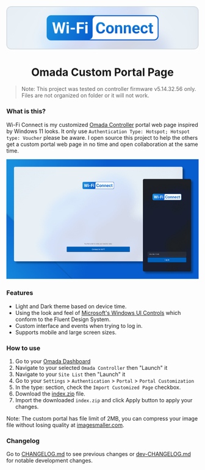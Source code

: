 <div align="center">
  <img src="https://raw.githubusercontent.com/MinecraftJohn/wifi-connect/main/github-assets/svg/wi-fi-connect-logo.svg" alt="Wi-Fi Connect - A Customized Omada Portal Web Page"/>
  <h1>Omada Custom Portal Page</h1>
</div>

> Note: This project was tested on controller firmware v5.14.32.56 only. Files are not organized on folder or it will not work.

### What is this?

Wi-Fi Connect is my customized [Omada Controller](https://omada.tplinkcloud.com/) portal web page inspired by Windows 11 looks. It only use `Authentication Type: Hotspot; Hotspot type: Voucher` please be aware. I open source this project to help the others get a custom portal web page in no time and open collaboration at the same time.

<kbd><img src="https://raw.githubusercontent.com/MinecraftJohn/wifi-connect/main/github-assets/img/mockup-preview.png" alt="Wi-Fi Connect Mockup Preview"></kbd>

### Features

- Light and Dark theme based on device time.
- Using the look and feel of [Microsoft's Windows UI Controls](https://www.figma.com/community/file/1159947337437047524) which conform to the Fluent Design System.
- Custom interface and events when trying to log in.
- Supports mobile and large screen sizes.

### How to use

1. Go to your [Omada Dashboard](https://aps1-omada-cloud.tplinkcloud.com/)
2. Navigate to your selected `Omada Controller` then "Launch" it
3. Navigate to your `Site List` then "Launch" it
4. Go to your `Settings` > `Authentication` > `Portal` > `Portal Customization`
5. In the type: section, check the `Import Customized Page` checkbox.
6. Download the [index.zip](https://github.com/MinecraftJohn/wifi-connect/blob/main/index.zip) file.
7. Import the downloaded `index.zip` and click Apply button to apply your changes.

Note: The custom portal has file limit of 2MB, you can compress your image file without losing quality at [imagesmaller.com](https://www.imagesmaller.com/).

### Changelog

Go to [CHANGELOG.md](https://github.com/MinecraftJohn/wifi-connect/blob/main/CHANGELOG.md) to see previous changes or [dev-CHANGELOG.md](https://github.com/MinecraftJohn/wifi-connect/blob/development/dev-CHANGELOG.md) for notable development changes.
